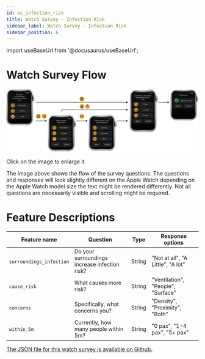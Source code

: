 ```yaml
---
id: ws_infection_risk
title: Watch Survey - Infection Risk
sidebar_label: Watch Survey - Infection Risk
sidebar_position: 6
---
```



import useBaseUrl from '@docusaurus/useBaseUrl';

# Watch Survey Flow
[![Image](/img/watch_survey_infection_risk.png)](/img/watch_survey_infection_risk.png)

Click on the image to enlarge it.

The image above shows the flow of the survey questions. The questions and responses will look slightly different on the Apple Watch depending on the Apple Watch model size the text might be rendered differently. Not all questions are necessarily visible and scrolling might be required.

# Feature Descriptions
| Feature name | Question | Type | Response options |
|--------------|----------|------|------------------|
| `surroundings_infection` | Do your surroundings increase infection risk? | String | "Not at all", "A Little", "A lot"|
| `cause_risk` | What causes more risk? | String | "Ventilation", "People", "Surface" |
| `concerns` | Specifically, what concerns you? | String |  "Density", "Proximity", "Both" |
| `within_5m` | Currently, how many people within 5m? | String | "0 pax", "1-4 pax", "5+ pax" |

[The JSON file for this watch survey is available on Github.](https://github.com/cozie-app/cozie-apple/blob/master/Watch%20Surveys/watch_survey_infection_risk.json)